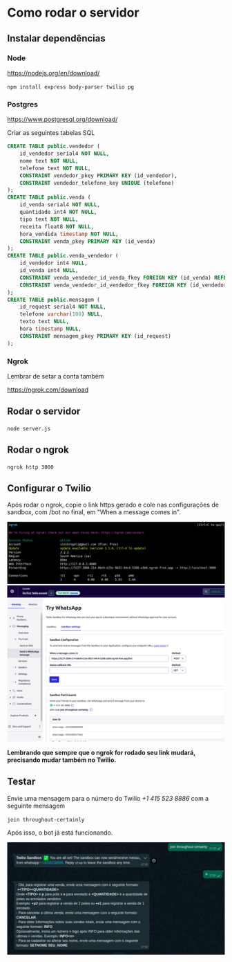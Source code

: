 # Como rodar o servidor

## Instalar dependências

### Node

https://nodejs.org/en/download/

`npm install express body-parser twilio pg`

### Postgres

https://www.postgresql.org/download/

Criar as seguintes tabelas SQL

```sql
CREATE TABLE public.vendedor (
	id_vendedor serial4 NOT NULL,
	nome text NOT NULL,
	telefone text NOT NULL,
	CONSTRAINT vendedor_pkey PRIMARY KEY (id_vendedor),
	CONSTRAINT vendedor_telefone_key UNIQUE (telefone)
);
CREATE TABLE public.venda (
	id_venda serial4 NOT NULL,
	quantidade int4 NOT NULL,
	tipo text NOT NULL,
	receita float8 NOT NULL,
	hora_vendida timestamp NOT NULL,
	CONSTRAINT venda_pkey PRIMARY KEY (id_venda)
);
CREATE TABLE public.venda_vendedor (
	id_vendedor int4 NULL,
	id_venda int4 NULL,
	CONSTRAINT venda_vendedor_id_venda_fkey FOREIGN KEY (id_venda) REFERENCES public.venda(id_venda) ON DELETE CASCADE,
	CONSTRAINT venda_vendedor_id_vendedor_fkey FOREIGN KEY (id_vendedor) REFERENCES public.vendedor(id_vendedor) ON DELETE CASCADE
);
CREATE TABLE public.mensagem (
	id_request serial4 NOT NULL,
	telefone varchar(100) NULL,
	texto text NULL,
	hora timestamp NULL,
	CONSTRAINT mensagem_pkey PRIMARY KEY (id_request)
);
```

### Ngrok

Lembrar de setar a conta também

https://ngrok.com/download

## Rodar o servidor

`node server.js`

## Rodar o ngrok

`ngrok http 3000`

## Configurar o Twilio

Após rodar o ngrok, copie o link https gerado e cole nas configurações de sandbox, com /bot no final, em "When a message comes in".

![ngrok](imgs/ngrok.png)
![twilio](imgs/twilio.png)

**Lembrando que sempre que o ngrok for rodado seu link mudará, precisando mudar também no Twilio.**

## Testar

Envie uma mensagem para o número do Twilio _+1 415 523 8886_ com a seguinte mensagem

`join throughout-certainly`

Após isso, o bot já está funcionando.

![bot](imgs/bot.png)
